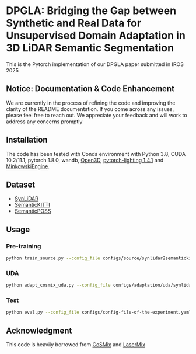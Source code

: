 # DPGLA: Bridging the Gap between Synthetic and Real Data for Unsupervised Domain Adaptation in 3D LiDAR Semantic Segmentation
This is the Pytorch implementation of our DPGLA paper submitted in IROS 2025

## Notice: Documentation & Code Enhancement 
We are currently in the process of refining the code and improving the clarity of the README documentation. If you come across any issues, please feel free to reach out. We appreciate your feedback and will work to address any concerns promptly

## Installation
The code has been tested with Conda environment with Python 3.8, CUDA 10.2/11.1, pytorch 1.8.0, wandb, [Open3D](https://www.open3d.org/), [pytorch-lighting 1.4.1](https://lightning.ai/) and [MinkowskiEngine](https://github.com/NVIDIA/MinkowskiEngine). 


## Dataset
* [SynLiDAR](https://github.com/xiaoaoran/SynLiDAR)
* [SemanticKITTI](https://semantic-kitti.org/)
* [SemanticPOSS](http://www.poss.pku.edu.cn/semanticposs.html)

## Usage
### Pre-training
```sh
python train_source.py --config_file configs/source/synlidar2semantickitti.yaml
```
### UDA
```sh
python adapt_cosmix_uda.py --config_file configs/adaptation/uda/synlidar2semantickitti_cosmix.yaml
```
### Test
```sh
python eval.py --config_file configs/config-file-of-the-experiment.yaml --resume_path PATH-TO-EXPERIMENT --is_student --eval_target --save --save_predictions
```

## Acknowledgment
This code is heavily borrowed from [CoSMix](https://github.com/saltoricristiano/cosmix-uda/tree/main?tab=readme-ov-file) and [LaserMix](https://github.com/ldkong1205/LaserMix)
